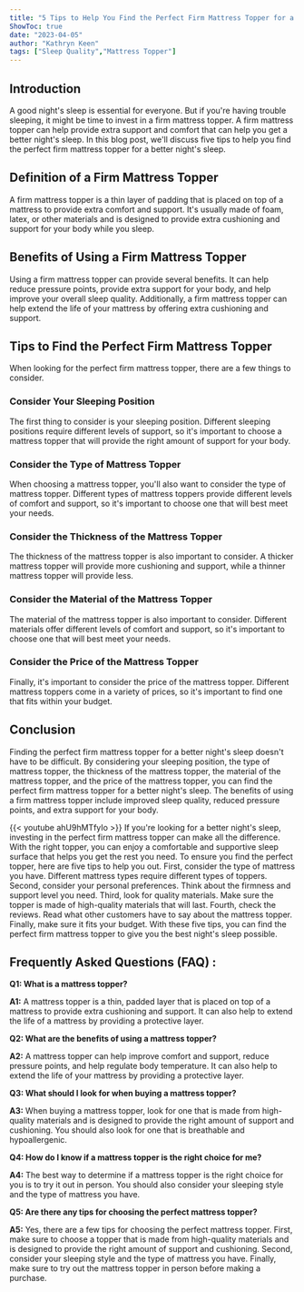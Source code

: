 ```yaml
---
title: "5 Tips to Help You Find the Perfect Firm Mattress Topper for a Better Nights Sleep!"
ShowToc: true 
date: "2023-04-05"
author: "Kathryn Keen" 
tags: ["Sleep Quality","Mattress Topper"]
---
```

## Introduction

A good night's sleep is essential for everyone. But if you're having trouble sleeping, it might be time to invest in a firm mattress topper. A firm mattress topper can help provide extra support and comfort that can help you get a better night's sleep. In this blog post, we'll discuss five tips to help you find the perfect firm mattress topper for a better night's sleep.

## Definition of a Firm Mattress Topper

A firm mattress topper is a thin layer of padding that is placed on top of a mattress to provide extra comfort and support. It's usually made of foam, latex, or other materials and is designed to provide extra cushioning and support for your body while you sleep.

## Benefits of Using a Firm Mattress Topper

Using a firm mattress topper can provide several benefits. It can help reduce pressure points, provide extra support for your body, and help improve your overall sleep quality. Additionally, a firm mattress topper can help extend the life of your mattress by offering extra cushioning and support.

## Tips to Find the Perfect Firm Mattress Topper

When looking for the perfect firm mattress topper, there are a few things to consider. 

### Consider Your Sleeping Position

The first thing to consider is your sleeping position. Different sleeping positions require different levels of support, so it's important to choose a mattress topper that will provide the right amount of support for your body. 

### Consider the Type of Mattress Topper

When choosing a mattress topper, you'll also want to consider the type of mattress topper. Different types of mattress toppers provide different levels of comfort and support, so it's important to choose one that will best meet your needs.

### Consider the Thickness of the Mattress Topper

The thickness of the mattress topper is also important to consider. A thicker mattress topper will provide more cushioning and support, while a thinner mattress topper will provide less.

### Consider the Material of the Mattress Topper

The material of the mattress topper is also important to consider. Different materials offer different levels of comfort and support, so it's important to choose one that will best meet your needs.

### Consider the Price of the Mattress Topper

Finally, it's important to consider the price of the mattress topper. Different mattress toppers come in a variety of prices, so it's important to find one that fits within your budget.

## Conclusion

Finding the perfect firm mattress topper for a better night's sleep doesn't have to be difficult. By considering your sleeping position, the type of mattress topper, the thickness of the mattress topper, the material of the mattress topper, and the price of the mattress topper, you can find the perfect firm mattress topper for a better night's sleep. The benefits of using a firm mattress topper include improved sleep quality, reduced pressure points, and extra support for your body.

{{< youtube ahU9hMTfyIo >}} 
If you're looking for a better night's sleep, investing in the perfect firm mattress topper can make all the difference. With the right topper, you can enjoy a comfortable and supportive sleep surface that helps you get the rest you need. To ensure you find the perfect topper, here are five tips to help you out. First, consider the type of mattress you have. Different mattress types require different types of toppers. Second, consider your personal preferences. Think about the firmness and support level you need. Third, look for quality materials. Make sure the topper is made of high-quality materials that will last. Fourth, check the reviews. Read what other customers have to say about the mattress topper. Finally, make sure it fits your budget. With these five tips, you can find the perfect firm mattress topper to give you the best night's sleep possible.

## Frequently Asked Questions (FAQ) :
**Q1: What is a mattress topper?**

**A1:** A mattress topper is a thin, padded layer that is placed on top of a mattress to provide extra cushioning and support. It can also help to extend the life of a mattress by providing a protective layer.

**Q2: What are the benefits of using a mattress topper?**

**A2:** A mattress topper can help improve comfort and support, reduce pressure points, and help regulate body temperature. It can also help to extend the life of your mattress by providing a protective layer.

**Q3: What should I look for when buying a mattress topper?**

**A3:** When buying a mattress topper, look for one that is made from high-quality materials and is designed to provide the right amount of support and cushioning. You should also look for one that is breathable and hypoallergenic.

**Q4: How do I know if a mattress topper is the right choice for me?**

**A4:** The best way to determine if a mattress topper is the right choice for you is to try it out in person. You should also consider your sleeping style and the type of mattress you have.

**Q5: Are there any tips for choosing the perfect mattress topper?**

**A5:** Yes, there are a few tips for choosing the perfect mattress topper. First, make sure to choose a topper that is made from high-quality materials and is designed to provide the right amount of support and cushioning. Second, consider your sleeping style and the type of mattress you have. Finally, make sure to try out the mattress topper in person before making a purchase.




